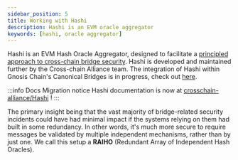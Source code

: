 ```yaml
---
sidebar_position: 5
title: Working with Hashi
description: Hashi is an EVM oracle aggregator
keywords: [hashi, oracle aggregator]
---
```


Hashi is an EVM Hash Oracle Aggregator, designed to facilitate a
[principled approach to cross-chain bridge security](https://ethresear.ch/t/a-principled-approach-to-bridges/14725?u=auryn). Hashi is developed and maintained further by the Cross-chain Alliance team. The integration of Hashi within Gnosis Chain's Canonical Bridges is in progress, check out [here](https://forum.gnosis.io/t/gip-93-should-gnosisdao-support-the-integration-of-hashi-within-gnosis-chains-canonical-bridges/8245).

:::info Docs Migration notice
Hashi documentation is now at [crosschain-alliance/Hashi](https://crosschain-alliance.gitbook.io/hashi/v0.1/introduction) !
:::

The primary insight being that the vast majority of bridge-related security incidents could have had minimal impact if
the systems relying on them had built in some redundancy. In other words, it's much more secure to require messages be
validated by multiple independent mechanisms, rather than by just one. We call this setup a **RAIHO** (Redundant Array of Independent Hash Oracles).